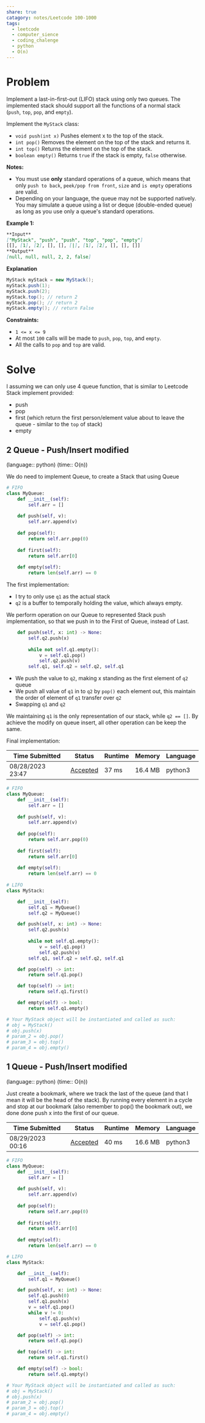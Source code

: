 ```yaml
---
share: true
catagory: notes/Leetcode 100-1000
tags:
  - leetcode
  - computer_sience
  - coding_chalenge
  - python
  - O(n)
---
```


# Problem

Implement a last-in-first-out (LIFO) stack using only two queues. The implemented stack should support all the functions of a normal stack (`push`, `top`, `pop`, and `empty`).

Implement the `MyStack` class:

- `void push(int x)` Pushes element x to the top of the stack.
- `int pop()` Removes the element on the top of the stack and returns it.
- `int top()` Returns the element on the top of the stack.
- `boolean empty()` Returns `true` if the stack is empty, `false` otherwise.

**Notes:**

- You must use **only** standard operations of a queue, which means that only `push to back`, `peek/pop from front`, `size` and `is empty` operations are valid.
- Depending on your language, the queue may not be supported natively. You may simulate a queue using a list or deque (double-ended queue) as long as you use only a queue's standard operations.

**Example 1:**

```markdown
**Input**
["MyStack", "push", "push", "top", "pop", "empty"]
[[], [1], [2], [], [], [|], [1], [2], [], [], []]
**Output**
[null, null, null, 2, 2, false]
```

**Explanation**
```java
MyStack myStack = new MyStack();
myStack.push(1);
myStack.push(2);
myStack.top(); // return 2
myStack.pop(); // return 2
myStack.empty(); // return False
```

**Constraints:**

- `1 <= x <= 9`
- At most `100` calls will be made to `push`, `pop`, `top`, and `empty`.
- All the calls to `pop` and `top` are valid.

# Solve

I assuming we can only use 4 queue function, that is similar to Leetcode Stack implement provided:
- push
- pop
- first (which return the first person/element value about to leave the queue - similar to the `top` of stack)
- empty

## 2 Queue - Push/Insert modified
(language:: python) (time:: O(n))

We do need to implement Queue, to create a Stack that using Queue

```python
# FIFO
class MyQueue:
    def __init__(self):
        self.arr = []
    
    def push(self, v):
        self.arr.append(v)
    
    def pop(self):
        return self.arr.pop(0)
    
    def first(self):
        return self.arr[0]
    
    def empty(self):
        return len(self.arr) == 0
```

The first implementation:
- I try to only use `q1` as the actual stack
- `q2` is a buffer to temporally holding the value, which always empty. 

We perform operation on our Queue to represented Stack push implementation, so that we push in to the First of Queue, instead of Last.

```python
    def push(self, x: int) -> None:
        self.q2.push(x)
        
        while not self.q1.empty():
            v = self.q1.pop()
            self.q2.push(v)
        self.q1, self.q2 = self.q2, self.q1
```

- We push the value to `q2`, making x standing as the first element of `q2` queue
- We push all value of `q1` in to `q2` by `pop()` each element out, this maintain the order of element of `q1` transfer over `q2`
- Swapping `q1` and `q2` 

We maintaining `q1` is the only representation of our stack, while `q2 == []`. By achieve the modify on queue insert, all other operation can be keep the same.

Final implementation:

|Time Submitted|Status|Runtime|Memory|Language|
|---|---|---|---|---|
|08/28/2023 23:47|[Accepted](https://leetcode.com/submissions/detail/1034272972/)|37 ms|16.4 MB|python3|

```python
# FIFO
class MyQueue:
    def __init__(self):
        self.arr = []
    
    def push(self, v):
        self.arr.append(v)
    
    def pop(self):
        return self.arr.pop(0)
    
    def first(self):
        return self.arr[0]
    
    def empty(self):
        return len(self.arr) == 0
        
# LIFO
class MyStack:

    def __init__(self):
        self.q1 = MyQueue()
        self.q2 = MyQueue()

    def push(self, x: int) -> None:
        self.q2.push(x)
        
        while not self.q1.empty():
            v = self.q1.pop()
            self.q2.push(v)
        self.q1, self.q2 = self.q2, self.q1

    def pop(self) -> int:
        return self.q1.pop()

    def top(self) -> int:
        return self.q1.first()

    def empty(self) -> bool:
        return self.q1.empty()

# Your MyStack object will be instantiated and called as such:
# obj = MyStack()
# obj.push(x)
# param_2 = obj.pop()
# param_3 = obj.top()
# param_4 = obj.empty()
```

## 1 Queue - Push/Insert modified
(language:: python) (time:: O(n))

Just create a bookmark, where we track the last of the queue (and that I mean it will be the head of  the stack). By running every element in a cycle and stop at our bookmark (also remember to pop() the bookmark out), we done done push x into the first of our queue.

|Time Submitted|Status|Runtime|Memory|Language|
|---|---|---|---|---|
|08/29/2023 00:16|[Accepted](https://leetcode.com/submissions/detail/1034300116/)|40 ms|16.6 MB|python3|

```python
# FIFO
class MyQueue:
    def __init__(self):
        self.arr = []
    
    def push(self, v):
        self.arr.append(v)
    
    def pop(self):
        return self.arr.pop(0)
    
    def first(self):
        return self.arr[0]
    
    def empty(self):
        return len(self.arr) == 0

# LIFO
class MyStack:

    def __init__(self):
        self.q1 = MyQueue()

    def push(self, x: int) -> None:
        self.q1.push(0)
        self.q1.push(x)
        v = self.q1.pop()
        while v != 0:
            self.q1.push(v)
            v = self.q1.pop()

    def pop(self) -> int:
        return self.q1.pop()

    def top(self) -> int:
        return self.q1.first()

    def empty(self) -> bool:
        return self.q1.empty()

# Your MyStack object will be instantiated and called as such:
# obj = MyStack()
# obj.push(x)
# param_2 = obj.pop()
# param_3 = obj.top()
# param_4 = obj.empty()
```
